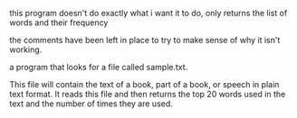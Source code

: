 this program doesn't do exactly what i want it to do, only returns the list of words and their frequency

the comments have been left in place to try to make sense of why it isn't working.

a program that looks for a file called sample.txt.

This file will contain the text of a book, part of a book, or speech in plain text format. It reads this file and then returns the top 20 words used in the text and the number of times they are used.
